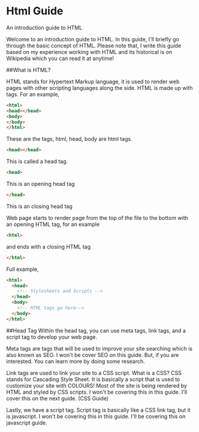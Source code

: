 # Html Guide
An introduction guide to HTML

Welcome to an introduction guide to HTML. In this guide, I'll briefly go through the basic concept of HTML. Please note that, I write this guide based on my experience working with HTML and its historical is on Wikipedia which you can read it at anytime!

##What is HTML?

HTML stands for Hypertext Markup language, it is used to render web pages with other scripting languages along the side.
HTML is made up with tags. For an example,
```html
<html>
<head></head>
<body>
</body>
</html>
```
These are the tags, html, head, body are html tags.
```html
<head></head>
```
This is called a head tag.
```html
<head>
```
This is an opening head tag
```html
</head>
```
This is an closing head tag

Web page starts to render page from the top of the file to the bottom with an opening HTML tag, for an example
```html
<html>
```
and ends with a closing HTML tag
```html
</html>
```

Full example,
```html
<html>
  <head>
    <!-- Stylesheets and Scripts -->
  </head>
  <body>
    <!-- HTML tags go here-->
  </body>
</html>
```

##Head Tag
Within the head tag, you can use meta tags, link tags, and a script tag to develop your web page.

Meta tags are tags that will be used to improve your site searching which is also known as SEO. I won't be cover SEO on this guide. But, if you are interested. You can learn more by doing some research.

Link tags are used to link your site to a CSS script. What is a CSS? CSS stands for Cascading Style Sheet. It is basically a script that is used to customize your site with COLOURS! Most of the site is being rendered by HTML and styled by CSS scripts. I won't be covering this in this guide. I'll cover this on the next guide. (CSS Guide)

Lastly, we have a script tag. Script tag is basically like a CSS link tag, but it is javascript. I won't be covering this in this guide. I'll be covering this on javascript guide.



